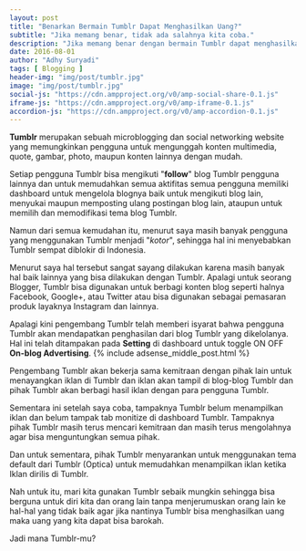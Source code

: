 ```yaml
---
layout: post
title: "Benarkan Bermain Tumblr Dapat Menghasilkan Uang?"
subtitle: "Jika memang benar, tidak ada salahnya kita coba."
description: "Jika memang benar dengan bermain Tumblr dapat menghasilkan uang, tidak ada salahnya kita coba."
date: 2016-08-01
author: "Adhy Suryadi"
tags: [ Blogging ]
header-img: "img/post/tumblr.jpg"
image: "img/post/tumblr.jpg"
social-js: "https://cdn.ampproject.org/v0/amp-social-share-0.1.js"
iframe-js: "https://cdn.ampproject.org/v0/amp-iframe-0.1.js"
accordion-js: "https://cdn.ampproject.org/v0/amp-accordion-0.1.js"
---
```


**Tumblr** merupakan sebuah microblogging dan social networking website yang memungkinkan pengguna untuk mengunggah konten multimedia, quote, gambar, photo, maupun konten lainnya dengan mudah.

Setiap pengguna Tumblr bisa mengikuti "**follow**" blog Tumblr pengguna lainnya dan untuk memudahkan semua aktifitas semua pengguna memiliki dashboard untuk mengelola blognya baik untuk mengikuti blog lain, menyukai maupun memposting ulang postingan blog lain, ataupun untuk memilih dan memodifikasi tema blog Tumblr.

Namun dari semua kemudahan itu, menurut saya masih banyak pengguna yang menggunakan Tumblr menjadi "*kotor*", sehingga hal ini menyebabkan Tumblr sempat diblokir di Indonesia.

Menurut saya hal tersebut sangat sayang dilakukan karena masih banyak hal baik lainnya yang bisa dilakukan dengan Tumblr. Apalagi untuk seorang Blogger, Tumblr bisa digunakan untuk berbagi konten blog seperti halnya Facebook, Google+, atau Twitter atau bisa digunakan sebagai pemasaran produk layaknya Instagram dan lainnya.

Apalagi kini pengembang Tumblr telah memberi isyarat bahwa pengguna Tumblr akan mendapatkan penghasilan dari blog Tumblr yang dikelolanya. Hal ini telah ditampakan pada **Setting** di dashboard untuk toggle ON OFF **On-blog Advertising**.
{% include adsense_middle_post.html %}
<amp-img src="https://lh4.googleusercontent.com/-eZT_jNr84dc/V58k_vx7VJI/AAAAAAAAnbE/pQSDkpDbtLwQN75Qq_9KtM-aUAEAFn21ACL0B/w750-h408-no/monetize-tumblr.jpg"
      width="750"
      height="408"
      layout="responsive"
      alt="On-blog Advertising"></amp-img>

Pengembang Tumblr akan bekerja sama kemitraan dengan pihak lain untuk menayangkan iklan di Tumblr dan iklan akan tampil di blog-blog Tumblr dan pihak Tumblr akan berbagi hasil iklan dengan para pengguna Tumblr.

Sementara ini setelah saya coba, tampaknya Tumblr belum menampilkan iklan dan belum tampak tab monitize di dashboard Tumblr. Tampaknya pihak Tumblr masih terus mencari kemitraan dan masih terus mengolahnya agar bisa menguntungkan semua pihak.

Dan untuk sementara, pihak Tumblr menyarankan untuk menggunakan tema default dari Tumblr (Optica) untuk memudahkan menampilkan iklan ketika Iklan dirilis di Tumblr.

Nah untuk itu, mari kita gunakan Tumblr sebaik mungkin sehingga bisa berguna untuk diri kita dan orang lain tanpa menjerumuskan orang lain ke hal-hal yang tidak baik agar jika nantinya Tumblr bisa menghasilkan uang maka uang yang kita dapat bisa barokah.

Jadi mana Tumblr-mu?
